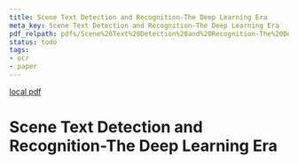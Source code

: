 ```yaml
---
title: Scene Text Detection and Recognition-The Deep Learning Era
meta_key: Scene Text Detection and Recognition-The Deep Learning Era
pdf_relpath: pdfs/Scene%20Text%20Detection%20and%20Recognition-The%20Deep%20Learning%20Era.pdf
status: todo
tags:
- ocr
- paper
---
```


[local pdf](../../../pdfs/Scene%20Text%20Detection%20and%20Recognition-The%20Deep%20Learning%20Era.pdf)

# Scene Text Detection and Recognition-The Deep Learning Era
